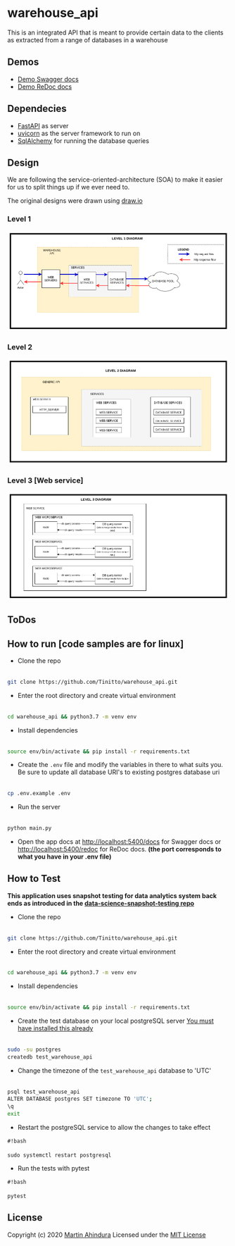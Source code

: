 # warehouse_api

This is an integrated API that is meant to provide certain data to the clients as extracted from a range of databases
in a warehouse

## Demos

- [Demo Swagger docs](https://warehouse.sopherapps.com/docs)
- [Demo ReDoc docs](https://warehouse.sopherapps.com/redoc)

## Dependecies

- [FastAPI](https://fastapi.tiangolo.com/) as server
- [uvicorn](www.uvicorn.org) as the server framework to run on
- [SqlAlchemy](https://www.sqlalchemy.org/) for running the database queries

## Design

We are following the service-oriented-architecture (SOA) to make it easier for us to split things up if we ever need to.

The original designs were drawn using [draw.io](https://drive.google.com/file/d/1T_MGu49zsf7bjWeqI8cXAvPBRjrSB4NQ/view?usp=sharing)

### Level 1

![Level 1 Diagram](.designs/warehouse_api_soa_level_1.png)

### Level 2

![Level 2 Diagram](.designs/warehouse_api_soa_level_2.png)

### Level 3 [Web service]

![Level 3 Diagram](.designs/warehouse_api_soa_level_3.png)

## ToDos


## How to run [code samples are for linux]

- Clone the repo

```bash

git clone https://github.com/Tinitto/warehouse_api.git
```

- Enter the root directory and create virtual environment

```bash

cd warehouse_api && python3.7 -m venv env
```

- Install dependencies

```bash

source env/bin/activate && pip install -r requirements.txt
```

- Create the `.env` file and modify the variables in there to what suits you. Be sure to update 
all database URI's to existing postgres database uri

```bash

cp .env.example .env
```

- Run the server

```bash

python main.py
```

- Open the app docs at [http://localhost:5400/docs](http://localhost:5400/docs) for Swagger docs
 or [http://localhost:5400/redoc](http://localhost:5400/redoc) for ReDoc docs. 
 **(the port corresponds to what you have in your .env file)**


## How to Test

**This application uses snapshot testing for data analytics system back ends as introduced in 
the [data-science-snapshot-testing repo](https://github.com/Tinitto/data-science-snapshot-testing)**
 
- Clone the repo

```bash

git clone https://github.com/Tinitto/warehouse_api.git
```

- Enter the root directory and create virtual environment

```bash

cd warehouse_api && python3.7 -m venv env
```

- Install dependencies

```bash

source env/bin/activate && pip install -r requirements.txt
```

- Create the test database on your local postgreSQL server [You must have installed this already](https://www.postgresql.org/docs/10/tutorial-install.html)

```bash

sudo -su postgres
createdb test_warehouse_api
```

- Change the timezone of the `test_warehouse_api` database to 'UTC'

```bash

psql test_warehouse_api
ALTER DATABASE postgres SET timezone TO 'UTC';
\q
exit
```

- Restart the postgreSQL service to allow the changes to take effect

```
#!bash

sudo systemctl restart postgresql
```

- Run the tests with pytest

```
#!bash

pytest
```

## License

Copyright (c) 2020 [Martin Ahindura](https://github.com/Tinitto) Licensed under the [MIT License](./LICENSE)
